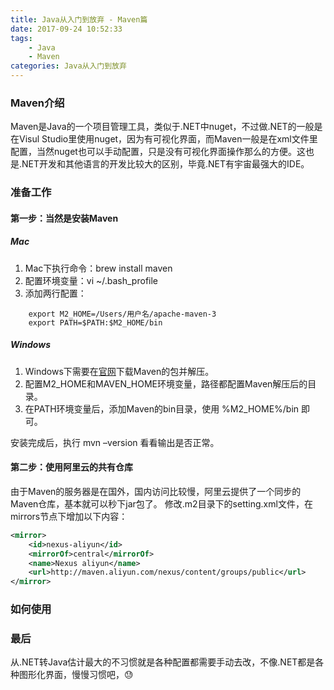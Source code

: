 ```yaml
---
title: Java从入门到放弃 - Maven篇
date: 2017-09-24 10:52:33
tags: 
	- Java
	- Maven
categories: Java从入门到放弃
---
```



### Maven介绍
Maven是Java的一个项目管理工具，类似于.NET中nuget，不过做.NET的一般是在Visul Studio里使用nuget，因为有可视化界面，而Maven一般是在xml文件里配置，当然nuget也可以手动配置，只是没有可视化界面操作那么的方便。这也是.NET开发和其他语言的开发比较大的区别，毕竟.NET有宇宙最强大的IDE。


<!-- more -->


### 准备工作

#### 第一步：当然是安装Maven

##### Mac
1. Mac下执行命令：brew install maven
2. 配置环境变量：vi ~/.bash_profile
3. 添加两行配置：
```
	export M2_HOME=/Users/用户名/apache-maven-3
	export PATH=$PATH:$M2_HOME/bin
```


##### Windows
1. Windows下需要在[官网](http://maven.apache.org/download.cgi)下载Maven的包并解压。
2. 配置M2_HOME和MAVEN_HOME环境变量，路径都配置Maven解压后的目录。
3. 在PATH环境变量后，添加Maven的bin目录，使用 %M2_HOME%/bin 即可。


安装完成后，执行 mvn –version 看看输出是否正常。


#### 第二步：使用阿里云的共有仓库
由于Maven的服务器是在国外，国内访问比较慢，阿里云提供了一个同步的Maven仓库，基本就可以秒下jar包了。
修改.m2目录下的setting.xml文件，在mirrors节点下增加以下内容：
```xml
<mirror>  
    <id>nexus-aliyun</id>  
    <mirrorOf>central</mirrorOf>    
    <name>Nexus aliyun</name>  
    <url>http://maven.aliyun.com/nexus/content/groups/public</url>  
</mirror>
```


### 如何使用



### 最后
从.NET转Java估计最大的不习惯就是各种配置都需要手动去改，不像.NET都是各种图形化界面，慢慢习惯吧，😓
